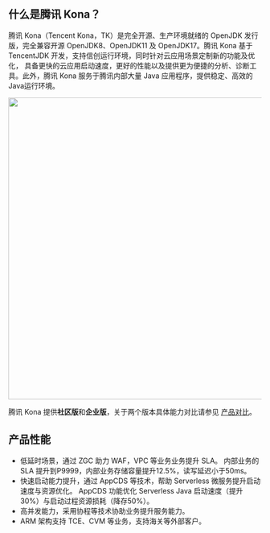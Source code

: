 ## 什么是腾讯 Kona？

腾讯 Kona（Tencent Kona，TK）是完全开源、生产环境就绪的 OpenJDK 发行版，完全兼容开源 OpenJDK8、OpenJDK11 及 OpenJDK17。腾讯 Kona 基于 TencentJDK 开发，支持信创运行环境，同时针对云应用场景定制新的功能及优化， 具备更快的云应用启动速度，更好的性能以及提供更为便捷的分析、诊断工具。此外，腾讯 Kona 服务于腾讯内部大量 Java 应用程序，提供稳定、高效的Java运行环境。

<img src="https://main.qcloudimg.com/raw/794b261b79a02d24f0e56e202ae4794b.png"  width="600px">

腾讯 Kona 提供**社区版**和**企业版**，关于两个版本具体能力对比请参见 [产品对比](https://cloud.tencent.com/document/product/1149/65700)。



## 产品性能

- 低延时场景，通过 ZGC 助力 WAF，VPC 等业务业务提升 SLA。
  内部业务的 SLA 提升到P9999，内部业务存储容量提升12.5%，读写延迟小于50ms。
- 快速启动能力提升，通过 AppCDS 等技术，帮助 Serverless 微服务提升启动速度与资源优化。
  AppCDS 功能优化 Serverless Java 启动速度（提升30%）与启动过程资源损耗（降存50%）。
- 高并发能力，采用协程等技术协助业务提升服务能力。
- ARM 架构支持 TCE、CVM 等业务，支持海关等外部客户。
